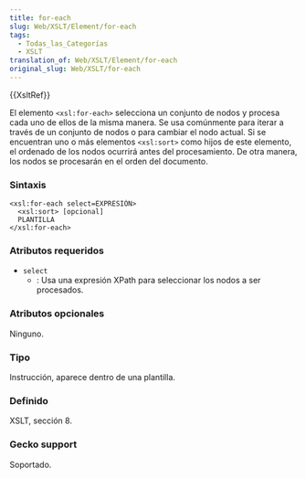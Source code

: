 ```yaml
---
title: for-each
slug: Web/XSLT/Element/for-each
tags:
  - Todas_las_Categorías
  - XSLT
translation_of: Web/XSLT/Element/for-each
original_slug: Web/XSLT/for-each
---
```

{{XsltRef}}

El elemento `<xsl:for-each>` selecciona un conjunto de nodos y procesa cada uno de ellos de la misma manera. Se usa comúnmente para iterar a través de un conjunto de nodos o para cambiar el nodo actual. Si se encuentran uno o más elementos `<xsl:sort>` como hijos de este elemento, el ordenado de los nodos ocurrirá antes del procesamiento. De otra manera, los nodos se procesarán en el orden del documento.

### Sintaxis

```
<xsl:for-each select=EXPRESIÓN>
  <xsl:sort> [opcional]
  PLANTILLA
</xsl:for-each>
```

### Atributos requeridos

- `select`
  - : Usa una expresión XPath para seleccionar los nodos a ser procesados.

### Atributos opcionales

Ninguno.

### Tipo

Instrucción, aparece dentro de una plantilla.

### Definido

XSLT, sección 8.

### Gecko support

Soportado.
